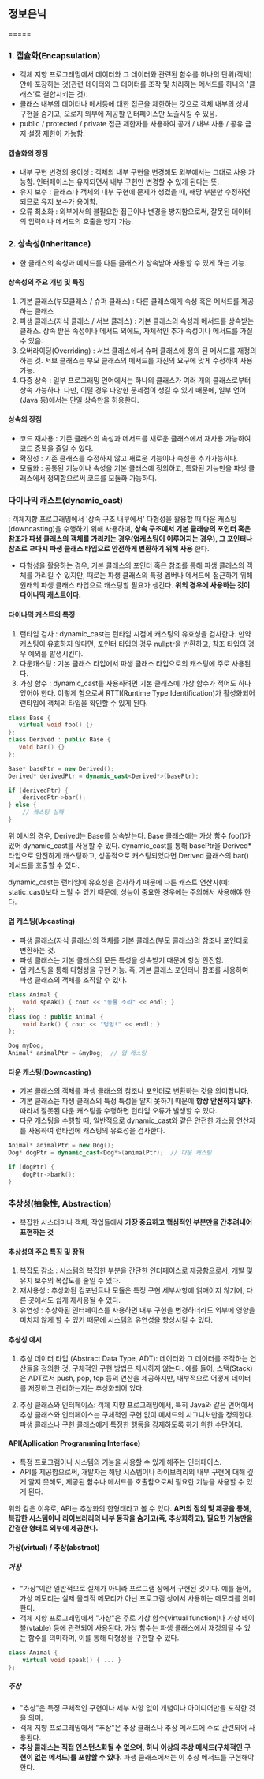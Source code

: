 ## 정보은닉
=====

### 1. 캡슐화(Encapsulation) 
- 객체 지향 프로그래밍에서 데이터와 그 데이터와 관련된 함수를 하나의 단위(객체) 안에 포장하는 것(관련 데이터와 그 데이터를 조작 및 처리하는 메서드를 하나의 '클래스'로 결합시키는 것). 
- 클래스 내부의 데이터나 메서등에 대한 접근을 제한하는 것으로 객체 내부의 상세 구현을 숨기고, 오로지 외부에 제공할 인터페이스만 노출시킬 수 있음.
- public / protected / private 접근 제한자를 사용하여 공개 / 내부 사용 / 공유 금지 설정 제한이 가능함.

#### 캡슐화의 장점
- 내부 구현 변경의 용이성 : 객체의 내부 구현을 변경해도 외부에서는 그대로 사용 가능함. 인터페이스는 유지되면서 내부 구현만 변경할 수 있게 된다는 뜻.
- 유지 보수 : 클래스나 객체의 내부 구현에 문제가 생겼을 때, 해당 부분만 수정하면 되므로 유지 보수가 용이함.
- 오류 최소화 : 외부에서의 불필요한 접근이나 변경을 방지함으로써, 잘못된 데이터의 입력이나 메서드의 호출을 방지 가능.


### 2. 상속성(Inheritance)
- 한 클래스의 속성과 메서드를 다른 클래스가 상속받아 사용할 수 있게 하는 기능.

#### 상속성의 주요 개념 및 특징
1. 기본 클래스(부모클래스 / 슈퍼 클래스) : 다른 클래스에게 속성 혹은 메서드를 제공하는 클래스
2. 파생 클래스(자식 클래스 / 서브 클래스) : 기본 클래스의 속성과 메서드를 상속받는 클래스. 상속 받은 속성이나 메서드 외에도, 자체적인 추가 속성이나 메서드를 가질 수 있음.
3. 오버라이딩(Overriding) : 서브 클래스에서 슈퍼 클래스에 정의 된 메서드를 재정의 하는 것. 서브 클래스는 부모 클래스의 메서드를 자신의 요구에 맞게 수정하여 사용가능.
4. 다중 상속 : 일부 프로그래밍 언어에서는 하나의 클래스가 여러 개의 클래스로부터 상속 가능하다. 다만, 이럴 경우 다양한 문제점이 생길 수 있기 때문에, 일부 언어(Java 등)에서는 단일 상속만을 허용한다.

#### 상속의 장점 
- 코드 재사용 : 기존 클래스의 속성과 메서드를 새로운 클래스에서 재사용 가능하여 코드 중복을 줄일 수 있다.
- 확장성 : 기존 클래스를 수정하지 않고 새로운 기능이나 속성을 추가가능하다.
- 모듈화 : 공통된 기능이나 속성을 기본 클래스에 정의하고, 특화된 기능만을 파생 클래스에서 정의함으로써 코드를 모듈화 가능하다.


### 다이나믹 캐스트(dynamic_cast)
: 객체지향 프로그래밍에서 '상속 구조 내부에서' 다형성을 활용할 때 다운 캐스팅(downcasting)을 수행하기 위해 사용하며, **상속 구조에서 기본 클래승의 포인터 혹은 참조가 파생 클래스의 객체를 가리키는 경우(업캐스팅이 이루어지는 경우), 그 포인터나 참조르 ㄹ다시 파생 클래스 타입으로 안전하게 변환하기 위해 사용** 한다.

- 다형성을 활용하는 경우, 기본 클래스의 포인터 혹은 참조를 통해 파생 클래스의 객체를 가리킬 수 있지만, 때로는 파생 클래스의 특정 멤버나 메서드에 접근하기 위해 원래의 파생 클래스 타입으로 캐스팅할 필요가 생긴다. 
**위의 경우에 사용하는 것이 다이나믹 캐스트이다.**

#### 다이나믹 캐스트의 특징
1. 런타임 검사 : dynamic_cast는 런타임 시점에 캐스팅의 유효성을 검사한다. 만약 캐스팅이 유효하지 않다면, 포인터 타입의 경우 nullptr을 반환하고, 참조 타입의 경우 예외를 발생시킨다.
2. 다운캐스팅 : 기본 클래스 타입에서 파생 클래스 타입으로의 캐스팅에 주로 사용된다.
3. 가상 함수 : dynamic_cast를 사용하려면 기본 클래스에 가상 함수가 적어도 하나 있어야 한다. 이렇게 함으로써 RTTI(Runtime Type Identification)가 활성화되어 런타임에 객체의 타입을 확인할 수 있게 된다.

``` cpp
class Base {
   virtual void foo() {}
};
class Derived : public Base {
   void bar() {}
};

Base* basePtr = new Derived();
Derived* derivedPtr = dynamic_cast<Derived*>(basePtr);

if (derivedPtr) {
    derivedPtr->bar();
} else {
    // 캐스팅 실패
}
```

위 예시의 경우, Derived는 Base를 상속받는다. 
Base 클래스에는 가상 함수 foo()가 있어 dynamic_cast를 사용할 수 있다. 
dynamic_cast를 통해 basePtr을 Derived* 타입으로 안전하게 캐스팅하고, 성공적으로 캐스팅되었다면 Derived 클래스의 bar() 메서드를 호출할 수 있다.

dynamic_cast는 런타임에 유효성을 검사하기 때문에 다른 캐스트 연산자(예: static_cast)보다 느릴 수 있기 때문에, 성능이 중요한 경우에는 주의해서 사용해야 한다.


#### 업 캐스팅(Upcasting)
- 파생 클래스(자식 클래스)의 객체를 기본 클래스(부모 클래스)의 참조나 포인터로 변환하는 것.
- 파생 클래스는 기본 클래스의 모든 특성을 상속받기 때문에 항상 안전함.
- 업 캐스팅을 통해 다형성을 구현 가능. 즉, 기본 클래스 포인터나 참조를 사용하여 파생 클래스의 객체를 조작할 수 있다.

``` cpp
class Animal {
    void speak() { cout << "동물 소리" << endl; }
};
class Dog : public Animal {
    void bark() { cout << "멍멍!" << endl; }
};

Dog myDog;
Animal* animalPtr = &myDog;  // 업 캐스팅
```

#### 다운 캐스팅(Downcasting)
- 기본 클래스의 객체를 파생 클래스의 참조나 포인터로 변환하는 것을 의미합니다.
- 기본 클래스는 파생 클래스의 특정 특성을 알지 못하기 때문에 **항상 안전하지 않다.** 따라서 잘못된 다운 캐스팅을 수행하면 런타임 오류가 발생할 수 있다.
- 다운 캐스팅을 수행할 때, 일반적으로 dynamic_cast와 같은 안전한 캐스팅 연산자를 사용하여 런타임에 캐스팅의 유효성을 검사한다.

``` cpp
Animal* animalPtr = new Dog();
Dog* dogPtr = dynamic_cast<Dog*>(animalPtr);  // 다운 캐스팅

if (dogPtr) {
    dogPtr->bark();
}
```


### 추상성(抽象性, Abstraction)
- 복잡한 시스테미나 객체, 작업들에서 **가장 중요하고 핵심적인 부분만을 간추려내어 표현하는 것**


#### 추상성의 주요 특징 및 장점
1. 복잡도 감소 : 시스템의 복잡한 부분을 간단한 인터페이스로 제공함으로서, 개발 및 유지 보수의 복잡도를 줄일 수 있다.
2. 재사용성 : 추상화된 컴포넌트나 모듈은 특정 구현 세부사항에 얽매이지 않기에, 다른 곳에서도 쉽게 재사용될 수 있다.
3. 유연성 : 추상화된 인터페이스를 사용하면 내부 구현을 변경하더라도 외부에 영향을 미치지 않게 할 수 있기 때문에 시스템의 유연성을 향상시킬 수 있다.


#### 추상성 예시
1. 추상 데이터 타입 (Abstract Data Type, ADT): 데이터와 그 데이터를 조작하는 연산들을 정의한 것, 구체적인 구현 방법은 제시하지 않는다. 
예를 들어, 스택(Stack)은 ADT로서 push, pop, top 등의 연산을 제공하지만, 내부적으로 어떻게 데이터를 저장하고 관리하는지는 추상화되어 있다.

2. 추상 클래스와 인터페이스: 객체 지향 프로그래밍에서, 특히 Java와 같은 언어에서 추상 클래스와 인터페이스는 구체적인 구현 없이 메서드의 시그니처만을 정의한다. 
파생 클래스나 구현 클래스에게 특정한 행동을 강제하도록 하기 위한 수단이다.


#### API(Apllication Programming Interface)
- 특정 프로그램이나 시스템의 기능을 사용할 수 있게 해주는 인터페이스. 
- API를 제공함으로써, 개발자는 해당 시스템이나 라이브러리의 내부 구현에 대해 깊게 알지 못해도, 제공된 함수나 메서드를 호출함으로써 필요한 기능을 사용할 수 있게 된다.

위와 같은 이유로, API는 추상화의 한형태라고 볼 수 있다.
**API의 정의 및 제공을 통해, 복잡한 시스템이나 라이브러리의 내부 동작을 숨기고(즉, 추상화하고), 필요한 기능만을 간결한 형태로 외부에 제공한다.**


#### 가상(virtual) / 추상(abstract)

##### 가상
- "가상"이란 일반적으로 실제가 아니라 프로그램 상에서 구현된 것이다. 예를 들어, 가상 메모리는 실제 물리적 메모리가 아닌 프로그램 상에서 사용하는 메모리를 의미한다.
- 객체 지향 프로그래밍에서 "가상"은 주로 가상 함수(virtual function)나 가상 테이블(vtable) 등에 관련되어 사용된다. 가상 함수는 파생 클래스에서 재정의될 수 있는 함수를 의미하며, 이를 통해 다형성을 구현할 수 있다.

``` cpp
class Animal {
    virtual void speak() { ... }
};
```

##### 추상
- "추상"은 특정 구체적인 구현이나 세부 사항 없이 개념이나 아이디어만을 포착한 것을 의미.
- 객체 지향 프로그래밍에서 "추상"은 추상 클래스나 추상 메서드에 주로 관련되어 사용된다. 
- **추상 클래스는 직접 인스턴스화될 수 없으며, 하나 이상의 추상 메서드(구체적인 구현이 없는 메서드)를 포함할 수 있다.** 파생 클래스에서는 이 추상 메서드를 구현해야 한다.
